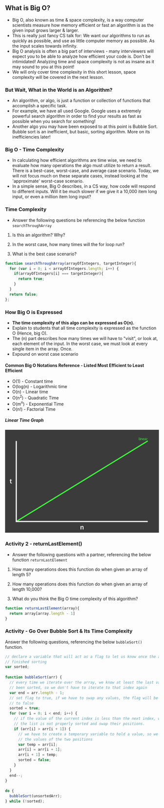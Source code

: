 ## What is Big O?
* Big O, also known as time & space complexity, is a way computer scientists measure how memory efficient or fast an algorithm is as the given input grows larger & larger.
* This is really just fancy CS talk for: We want our algorithms to run as quickly as possible, and use as little computer memory as possible. As the input scales towards infinity.
* Big O analysis is often a big part of interviews - many interviewers will expect you to be able to analyze how efficient your code is. Don't be intimidated! Analyzing time and space complexity is not as insane as it may sound to you at this point!
* We will only cover time complexity in this short lesson, space complexity will be covered in the next lesson.

### But Wait, What in the World is an Algorithm?
* An algorithm, or algo, is just a function or collection of functions that accomplish a specific task.
* For example, we have all used Google. Google uses a extremely powerful search algorithm in order to find your results as fast as possible when you search for something!
* Another algo you may have been exposed to at this point is Bubble Sort. Bubble sort is an inefficient, but basic, sorting algorithm. More on its inefficiencies later!

### Big O - Time Complexity
* In calculating how efficient algorithms are time wise, we need to evaluate how many operations the algo must utilize to return a result. There is a best-case, worst-case, and average case scenario. Today, we will not focus much on these separate cases, instead looking at the 'approximate' worst-case scenario.
* In a simple sense, Big O describes, in a CS way, how code will respond to different inputs. Will it be much slower if we give it a 10,000 item long input, or even a million item long input?

### Time Complexity
* Answer the following questions be referencing the below function `searchThroughArray`
1) Is this an algorithm? Why?

2) In the worst case, how many times will the for loop run?

3) What is the best case scenario?

```javascript
function searchThroughArray(arrayOfIntegers, targetInteger){
  for (var i = 0; i < arrayOfIntegers.length; i++) {
    if(arrayOfIntegers[i] === targetInteger){
      return true;
    }
  }
  return false;
};

```

### How Big O is Expressed
* **The time complexity of this algo can be expressed as O(n).**
* Explain to students that all time complexity is expressed as the function O (Hence, big O).
* The (n) part describes how many times we will have to "visit", or look at, each element of the input. In the worst case, we must look at every single item in the array. Once.
* Expound on worst case scenario

#### Common Big O Notations Reference - Listed Most Efficient to Least Efficient
* O(1) - Constant time
* O(log(n) - Logarithmic time
* O(n) - Linear time
* O(n<sup>2</sup>) - Quadratic Time
* O(m<sup>n</sup>) - Exponential  Time
* O(n!) - Factorial Time

##### Linear Time Graph
![Linear Time](linear-time.png)

### Activity 2 - returnLastElement()
  * Answer the following questions with a partner, referencing the below function `returnLastElement`
  1) How many operations does this function do when given an array of length 5?

  2) How many operations does this function do when given an array of length 10,000?

  2) What do you think the Big O time complexity of this algorithm?

```javascript
function returnLastElement(array){
  return array[array.length - 1]
}
```

### Activity - Go Over Bubble Sort & Its Time Complexity
Answer the following questions, referencing the below `bubbleSort()` function.


```javascript
// declare a variable that will act as a flag to let us know once the array has
// finished sorting
var sorted;

function bubbleSort(arr) {
  // every time we iterate over the array, we know at least the last value has
  // been sorted, so we don't have to iterate to that index again
  var end = arr.length - 1;
  // set flag to true, if we have to swap any values, the flag will be then set
  // to false
  sorted = true;
  for (var i = 0; i < end; i++) {
    // if the value of the current index is less than the next index, we know
    // the list is not properly sorted and swap their positions.
    if (arr[i] > arr[i + 1]) {
      // we have to create a temporary variable to hold a value, so we can swap
      // the values of the two positions
      var temp = arr[i];
      arr[i] = arr[i + 1];
      arr[i + 1] = temp;
      sorted = false;
    }
  }
  end--;
}

do {
  bubbleSort(unsortedArr);
} while (!sorted);

```
